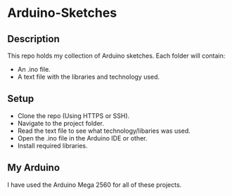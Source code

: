 # Arduino-Sketches

## **Description**
This repo holds my collection of Arduino sketches.
Each folder will contain:
- An .ino file.
- A text file with the libraries and technology used.

## **Setup**
- Clone the repo (Using HTTPS or SSH).
- Navigate to the project folder.
- Read the text file to see what technology/libaries was used.
- Open the .ino file in the Arduino IDE or other.
- Install required libraries.

## **My Arduino**
I have used the Arduino Mega 2560 for all of these projects.

